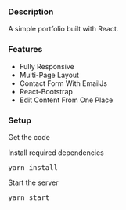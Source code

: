 ### Description

A simple portfolio built with React. 

### Features

- Fully Responsive
- Multi-Page Layout
- Contact Form With EmailJs
- React-Bootstrap
- Edit Content From One Place

### Setup

Get the code


Install required dependencies

<pre>yarn install</pre>


Start the server

<pre>yarn start</pre>


